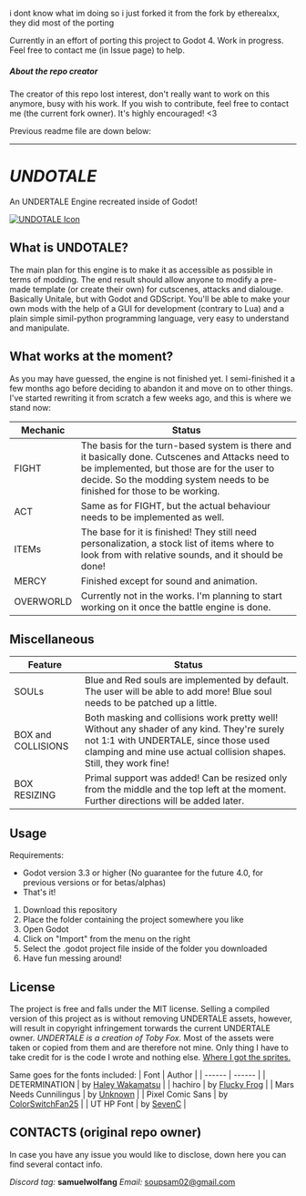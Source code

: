 i dont know what im doing so i just forked it from the fork by etherealxx, they did most of the porting 

Currently in an effort of porting this project to Godot 4. Work in progress. Feel free to contact me (in Issue page) to help.

##### About the repo creator
The creator of this repo lost interest, don't really want to work on this anymore, busy with his work. If you wish to contribute, feel free to contact me (the current fork owner). It's highly encouraged! <3

Previous readme file are down below:

---

# _UNDOTALE_
An UNDERTALE Engine recreated inside of Godot!

[![UNDOTALE Icon](https://i.imgur.com/QO3vGGK.png)](https://i.imgur.com/QO3vGGK.png)

## What is UNDOTALE?
The main plan for this engine is to make it as accessible as possible in terms of modding.
The end result should allow anyone to modify a pre-made template (or create their own) for cutscenes, attacks and dialouge.
Basically Unitale, but with Godot and GDScript. You'll be able to make your own mods with the help of a GUI for development (contrary to Lua) and a plain simple simil-python programming language, very easy to understand and manipulate.

## What works at the moment?
As you may have guessed, the engine is not finished yet.
I semi-finished it a few months ago before deciding to abandon it and move on to other things.
I've started rewriting it from scratch a few weeks ago, and this is where we stand now:

| Mechanic | Status |
| ------ | ------ |
| FIGHT | The basis for the turn-based system is there and it basically done. Cutscenes and Attacks need to be implemented, but those are for the user to decide. So the modding system needs to be finished for those to be working. |
| ACT | Same as for FIGHT, but the actual behaviour needs to be implemented as well. |
| ITEMs | The base for it is finished! They still need personalization, a stock list of items where to look from with relative sounds, and it should be done!|
| MERCY | Finished except for sound and animation. |
| OVERWORLD | Currently not in the works. I'm planning to start working on it once the battle engine is done.|

## Miscellaneous
| Feature | Status |
| ------ | ------ |
| SOULs | Blue and Red souls are implemented by default. The user will be able to add more! Blue soul needs to be patched up a little. |
| BOX and COLLISIONS | Both masking and collisions work pretty well! Without any shader of any kind. They're surely not 1:1 with UNDERTALE, since those used clamping and mine use actual collision shapes. Still, they work fine! |
| BOX RESIZING | Primal support was added! Can be resized only from the middle and the top left at the moment. Further directions will be added later. |

## Usage
Requirements:
- Godot version 3.3 or higher (No guarantee for the future 4.0, for previous versions or for betas/alphas)
- That's it!

1. Download this repository
2. Place the folder containing the project somewhere you like
3. Open Godot
4. Click on "Import" from the menu on the right
5. Select the .godot project file inside of the folder you downloaded
6. Have fun messing around!

## License
The project is free and falls under the MIT license.
Selling a compiled version of this project as is without removing UNDERTALE assets, however, will result in copyright infringement torwards the current UNDERTALE owner.
*UNDERTALE is a creation of Toby Fox.*
Most of the assets were taken or copied from them and are therefore not mine.
Only thing I have to take credit for is the code I wrote and nothing else.
[Where I got the sprites.](https://www.spriters-resource.com/pc_computer/undertale/)

Same goes for the fonts included:
| Font | Author |
| ------ | ------ |
| DETERMINATION | by [Haley Wakamatsu](https://www.behance.net/gallery/31268855/Determination-Better-Undertale-Font) |
| hachiro | by [Flucky Frog](https://www.dafont.com/hachicro.font) |
| Mars Needs Cunnilingus | by [Unknown](https://fonts2u.com/mars-needs-cunnilingus.font) |
| Pixel Comic Sans | by [ColorSwitchFan25](https://fontstruct.com/fontstructions/show/1534860/pixel-comic-sans-undertale-sans-font) |
| UT HP Font | by [SevenC](is.gd/uthpfont) |

## CONTACTS (original repo owner)
In case you have any issue you would like to disclose, down here you can find several contact info.

_Discord tag:_ **samuelwolfang**
_Email:_ [soupsam02@gmail.com](mailto:soupsam02@gmail.com)
